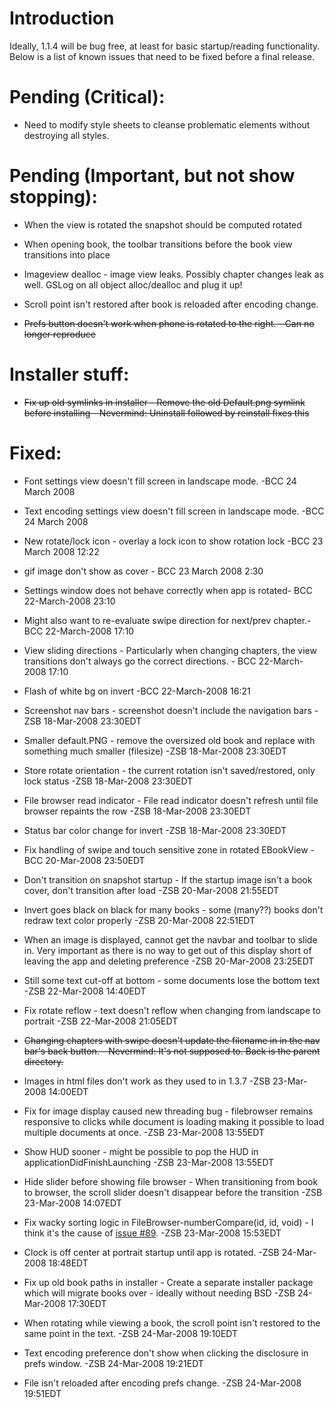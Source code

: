 # Introduction #

Ideally, 1.1.4 will be bug free, at least for basic startup/reading functionality.  Below is a list of known issues that need to be fixed before a final release.

# Pending (Critical): #



  * Need to modify style sheets to cleanse problematic elements without destroying all styles.

# Pending (Important, but not show stopping): #

  * When the view is rotated the snapshot should be computed rotated

  * When opening book, the toolbar transitions before the book view transitions into place

  * Imageview dealloc - image view leaks.  Possibly chapter changes leak as well.  GSLog on all object alloc/dealloc and plug it up!

  * Scroll point isn't restored after book is reloaded after encoding change.

  * ~~Prefs button doesn't work when phone is rotated to the right. - Can no longer reproduce~~

# Installer stuff: #

  * ~~Fix up old symlinks in installer - Remove the old Default.png symlink before installing - Nevermind: Uninstall followed by reinstall fixes this~~

# Fixed: #
  * Font settings view doesn't fill screen in landscape mode. -BCC 24 March 2008

  * Text encoding settings view doesn't fill screen in landscape mode. -BCC 24 March 2008

  * New rotate/lock icon - overlay a lock icon to show rotation lock -BCC 23 March 2008 12:22

  * gif image don't show as cover - BCC 23 March 2008 2:30

  * Settings window does not behave correctly when app is rotated- BCC 22-March-2008 23:10

  * Might also want to re-evaluate swipe direction for next/prev chapter.- BCC 22-March-2008 17:10


  * View sliding directions - Particularly when changing chapters, the view transitions don't always go the correct directions. - BCC 22-March-2008 17:10

  * Flash of white bg on invert  -BCC 22-March-2008 16:21

  * Screenshot nav bars - screenshot doesn't include the navigation bars -ZSB 18-Mar-2008 23:30EDT

  * Smaller default.PNG - remove the oversized old book and replace with something much smaller (filesize)  -ZSB 18-Mar-2008 23:30EDT

  * Store rotate orientation - the current rotation isn't saved/restored, only lock status  -ZSB 18-Mar-2008 23:30EDT

  * File browser read indicator - File read indicator doesn't refresh until file browser repaints the row -ZSB 18-Mar-2008 23:30EDT

  * Status bar color change for invert -ZSB 18-Mar-2008 23:30EDT

  * Fix handling of swipe and touch sensitive zone in rotated EBookView -BCC 20-Mar-2008 23:50EDT

  * Don't transition on snapshot startup - If the startup image isn't a book cover, don't transition after load -ZSB 20-Mar-2008 21:55EDT

  * Invert goes black on black for many books - some (many??) books don't redraw text color properly -ZSB 20-Mar-2008 22:51EDT

  * When an image is displayed, cannot get the navbar and toolbar to slide in. Very important as there is no way to get out of this display short of leaving the app and deleting preference -ZSB 20-Mar-2008 23:25EDT

  * Still some text cut-off at bottom - some documents lose the bottom text -ZSB 22-Mar-2008 14:40EDT

  * Fix rotate reflow - text doesn't reflow when changing from landscape to portrait -ZSB 22-Mar-2008 21:05EDT

  * ~~Changing chapters with swipe doesn't update the filename in in the nav bar's back button. - Nevermind: It's not supposed to.  Back is the parent directory.~~

  * Images in html files don't work as they used to in 1.3.7 -ZSB 23-Mar-2008 14:00EDT

  * Fix for image display caused new threading bug - filebrowser remains responsive to clicks while document is loading making it possible to load multiple documents at once. -ZSB 23-Mar-2008 13:55EDT

  * Show HUD sooner - might be possible to pop the HUD in applicationDidFinishLaunching -ZSB 23-Mar-2008 13:55EDT

  * Hide slider before showing file browser - When transitioning from book to browser, the scroll slider doesn't disappear before the transition -ZSB 23-Mar-2008 14:07EDT

  * Fix wacky sorting logic in FileBrowser-numberCompare(id, id, void) -  I think it's the cause of [issue #89](https://code.google.com/p/iphoneebooks/issues/detail?id=#89). -ZSB 23-Mar-2008 15:53EDT

  * Clock is off center at portrait startup until app is rotated. -ZSB 24-Mar-2008 18:48EDT

  * Fix up old book paths in installer - Create a separate installer package which will migrate books over - ideally without needing BSD -ZSB 24-Mar-2008 17:30EDT

  * When rotating while viewing a book, the scroll point isn't restored to the same point in the text. -ZSB 24-Mar-2008 19:10EDT

  * Text encoding preference don't show when clicking the disclosure in prefs window. -ZSB 24-Mar-2008 19:21EDT

  * File isn't reloaded after encoding prefs change. -ZSB 24-Mar-2008 19:51EDT